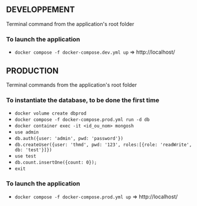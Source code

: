 ## DEVELOPPEMENT

Terminal command from the application's root folder

### To launch the application
- `docker compose -f docker-compose.dev.yml up` => http://localhost/

## PRODUCTION

Terminal commands from the application's root folder

### To instantiate the database, to be done the first time
- `docker volume create dbprod`
- `docker compose -f docker-compose.prod.yml run -d db`
- `docker container exec -it <id_ou_nom> mongosh`
- `use admin`
- `db.auth({user: 'admin', pwd: 'password'})`
- `db.createUser({user: 'thmd', pwd: '123', roles:[{role: 'readWrite', db: 'test'}]})`
- `use test`
- `db.count.insertOne({count: 0});`
- `exit`

### To launch the application
- `docker compose -f docker-compose.prod.yml up` => http://localhost/